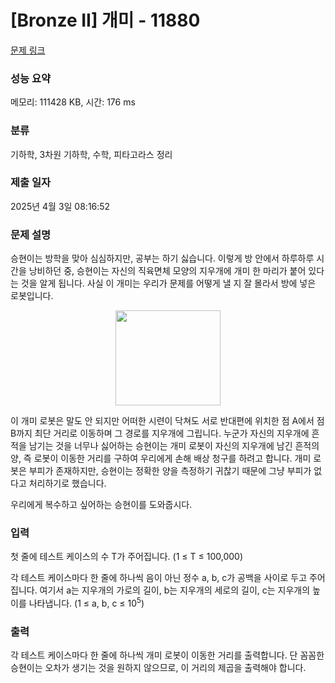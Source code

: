 # [Bronze II] 개미 - 11880 

[문제 링크](https://www.acmicpc.net/problem/11880) 

### 성능 요약

메모리: 111428 KB, 시간: 176 ms

### 분류

기하학, 3차원 기하학, 수학, 피타고라스 정리

### 제출 일자

2025년 4월 3일 08:16:52

### 문제 설명

<p>승현이는 방학을 맞아 심심하지만, 공부는 하기 싫습니다. 이렇게 방 안에서 하루하루 시간을 낭비하던 중, 승현이는 자신의 직육면체 모양의 지우개에 개미 한 마리가 붙어 있다는 것을 알게 됩니다. 사실 이 개미는 우리가 문제를 어떻게 낼 지 잘 몰라서 방에 넣은 로봇입니다.</p>

<p style="text-align:center"><img alt="" src="https://onlinejudgeimages.s3-ap-northeast-1.amazonaws.com/problem/11880/1.png" style="height:152px; width:168px"></p>

<p>이 개미 로봇은 말도 안 되지만 어떠한 시련이 닥쳐도 서로 반대편에 위치한 점 A에서 점 B까지 최단 거리로 이동하며 그 경로를 지우개에 그립니다. 누군가 자신의 지우개에 흔적을 남기는 것을 너무나 싫어하는 승현이는 개미 로봇이 자신의 지우개에 남긴 흔적의 양, 즉 로봇이 이동한 거리를 구하여 우리에게 손해 배상 청구를 하려고 합니다. 개미 로봇은 부피가 존재하지만, 승현이는 정확한 양을 측정하기 귀찮기 때문에 그냥 부피가 없다고 처리하기로 했습니다.</p>

<p>우리에게 복수하고 싶어하는 승현이를 도와줍시다.</p>

### 입력 

 <p>첫 줄에 테스트 케이스의 수 T가 주어집니다. (1 ≤ T ≤ 100,000)</p>

<p>각 테스트 케이스마다 한 줄에 하나씩 음이 아닌 정수 a, b, c가 공백을 사이로 두고 주어집니다. 여기서 a는 지우개의 가로의 길이, b는 지우개의 세로의 길이, c는 지우개의 높이를 나타냅니다. (1 ≤ a, b, c ≤ 10<sup>5</sup>)</p>

### 출력 

 <p>각 테스트 케이스마다 한 줄에 하나씩 개미 로봇이 이동한 거리를 출력합니다. 단 꼼꼼한 승현이는 오차가 생기는 것을 원하지 않으므로, 이 거리의 제곱을 출력해야 합니다.</p>

